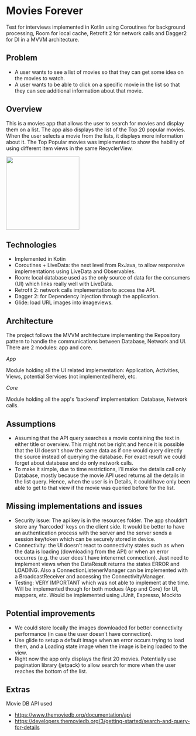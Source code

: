 # Movies Forever
Test for interviews implemented in Kotlin using Coroutines for background processing, Room for local cache, Retrofit 2 for network calls and Dagger2 for DI in a MVVM architecture.

## Problem
- A user wants to see a list of movies so that they can get some idea on the movies to watch.
- A user wants to be able to click on a specific movie in the list so that they can see additional information about that movie.

## Overview
This is a movies app that allows the user to search for movies and display them on a list. The app also displays the list of the Top 20 popular movies.
When the user selects a movie from the lists, it displays more information about it.
The Top Popular movies was implemented to show the hability of using different item views in the same RecyclerView.

<img src=movies_forever.gif width="200">

## Technologies
- Implemented in Kotin
- Coroutines + LiveData: the next level from RxJava, to allow responsive implementations using LiveData and Observables.
- Room: local database used as the  only source of data for the consumers (UI) which links really well with LiveData.
- Retrofit 2: network calls implementation to access the API.
- Dagger 2: for Dependency Injection through the application.
- Glide: load URL images into imageviews.

## Architecture
The project follows the MVVM architecture implementing the Repository pattern to handle the communications between Database, Network and UI.
There are 2 modules: app and core.

*App*

Module holding all the UI related implementation: Application, Activities, Views, potential Services (not implemented here), etc.

*Core*

Module holding all the app's 'backend' implementation: Database, Network calls.

## Assumptions
- Assuming that the API query searches a movie containing the text in either title or overview. This might not be right and hence it is possible that the UI doesn't show the same data as if one would query directly the source instead of querying the database. For exact result we could forget about database and do only network calls.
- To make it simple, due to time restrictions, I’ll make the details call only Database, mostly because the movie API used returns all the details in the list query. Hence, when the user is in Details, it could have only been able to get to that view if the movie was queried before for the list.

## Missing implementations and issues
- Security issue: The api key is in the resources folder. The app shouldn’t store any 'harcoded' keys on the client side. It would be better to have an authentication process with the server and the server sends a session key/token which can be securely stored in device.
- Connectivity: the UI doesn't react to connectivity states such as when the data is loading (downloading from the API) or when an error occurres (e.g. the user does't have intenernet connection). Just need to implement views when the DataResult returns the states ERROR and LOADING.
  Also a ConnectionListenerManager can be implemented with a BroadcastReceiver and accessing the ConnectivityManager.  
- Testing: VERY IMPORTANT which was not able to implement at the time. Will be implemented though for both modues (App and Core) for UI, mappers, etc. Would be implemented using JUnit, Espresso, Mockito

## Potential improvements
- We could store locally the images downloaded for better connectivity performance (in case the user doesn't have connection).
- Use glide to setup a default image when an error occurs trying to load them, and a Loading state image when the image is being loaded to the view.
- Right now the app only displays the first 20 movies. Potentially use pagination library (jetpack) to allow search for more when the user reaches the bottom of the list.

## Extras
Movie DB API used
- https://www.themoviedb.org/documentation/api
- https://developers.themoviedb.org/3/getting-started/search-and-query-for-details
